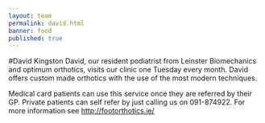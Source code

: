 ```yaml
---
layout: team
permalink: david.html
banner: food
published: true
---
```


#David Kingston
David, our resident podiatrist from Leinster Biomechanics and optimum orthotics, visits our clinic one Tuesday every month. David offers custom made orthotics with the use of the most modern techniques.

Medical card patients can use this service once they are referred by their GP. Private patients can self refer by just calling us on 091-874922.  For more information see http://footorthotics.ie/

